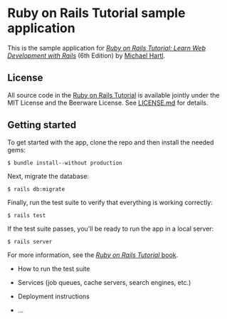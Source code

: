 # Ruby on Rails Tutorial sample application
 This is the sample application for
 [*Ruby on Rails Tutorial:
 Learn Web Development with Rails*](https://www.railstutorial.org/)
 (6th Edition)
 by [Michael Hartl](https://www.michaelhartl.com/).
 ## License
 All source code in the [Ruby on Rails Tutorial](https://www.railstutorial.org/)
 is available jointly under the MIT License and the Beerware License. See
 [LICENSE.md](LICENSE.md) for details.
 ## Getting started
 To get started with the app, clone the repo and then install the needed gems:
 ```
 $ bundle install--without production
 ```
 Next, migrate the database:
 ```
 $ rails db:migrate
 ```
 Finally, run the test suite to verify that everything is working correctly:
 ```
 $ rails test
 ```
 If the test suite passes, you'll be ready to run the app in a local server:
 ```
 $ rails server
 ```
 For more information, see the
 [*Ruby on Rails Tutorial* book](https://www.railstutorial.org/book).

* How to run the test suite

* Services (job queues, cache servers, search engines, etc.)

* Deployment instructions

* ...
